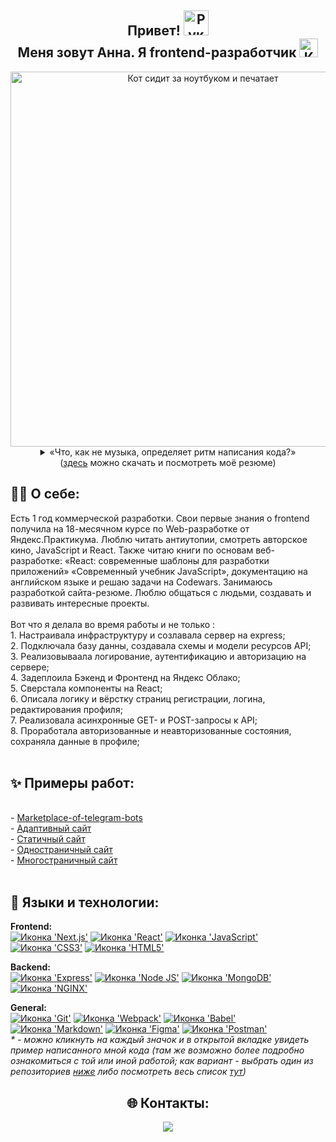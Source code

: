 <h2 align="center"><b>Привет! <img src="https://emojipedia-us.s3.amazonaws.com/source/skype/289/victory-hand_270c-fe0f.png" width="40" alt="Рука в приветственном жесте">
<br>
  Меня зовут Анна. Я frontend-разработчик</b> <img src="https://i.pinimg.com/originals/a6/70/91/a67091c003173f3cd58801f345392dde.gif" alt="Кот, печатающий на клавиатуре ноутбука" width="30"></h2>
  
 <div align="center">
  <img src="https://media.giphy.com/media/7NoNw4pMNTvgc/giphy.gif" width="600" alt="Кот сидит за ноутбуком и печатает">
  <br>
  <details><summary>&laquo;Что, как не музыка, определяет ритм написания кода?&raquo;</summary>
    
https://user-images.githubusercontent.com/108838349/215626451-8365718e-923b-46f3-861f-69494e9d5c49.mp4

  </details> 
   (<a href="https://disk.yandex.ru/i/FucbVEl22SEfOg">здесь</a> можно скачать и посмотреть моё резюме)
</div>

<h2>🧘‍♂ О себе:</h2>
Есть 1 год коммерческой разработки.
Свои первые знания о frontend получила на 18-месячном курсе по Web-разработке от Яндекс.Практикума.
Люблю читать антиутопии, смотреть авторское кино, JavaScript и React. Также читаю книги по основам веб-разработке: «React: современные шаблоны для разработки
приложений» «Современный учебник JavaScript», документацию на английском языке и решаю задачи на Codewars. Занимаюсь разработкой сайта-резюме.
Люблю общаться с людьми, создавать и развивать интересные проекты.
<br>
<br>
Вот что я делала во время работы и не только :
<br>
 1. Настраивала инфраструктуру и созлавала сервер на express;
<br>
 2. Подключала базу данны, создавала схемы и модели ресурсов API;
<br>
 3. Реализовываала логирование, аутентификацию и авторизацию на сервере;
<br>
 4. Задеплоила Бэкенд и Фронтенд на Яндекс Облако;
<br>
 5. Сверстала компоненты на React;
<br>
 6. Описала логику и вёрстку страниц регистрации, логина, редактирования профиля;
<br>
 7. Реализовала асинхронные GET- и POST-запросы к API;
<br>
 8. Проработала авторизованные и неавторизованные состояния, сохраняла данные в профиле;
<br>
 <br>
 <h2>✨ Примеры работ:</h2>
 <br>
 - <a href="https://github.com/Marketplace-of-telegram-bots-for-retail">Marketplace-of-telegram-bots</a>
  <br>
 - <a href="https://github.com/Are-new-ta/russian-travel">Адаптивный сайт</a>
  <br>
 - <a href="https://github.com/Are-new-ta/how-to-learn">Статичный сайт</a>
  <br>
 - <a href="https://github.com/Are-new-ta/react-mesto-api-full-gha">Одностраничный сайт</a>
  <br>
 - <a href="https://github.com/Are-new-ta/movies-explorer-frontend">Многостраничный сайт</a>
  <br>
 <br>
<h2>🔧 Языки и технологии:</h2>
<b>Frontend:</b>
<br>
<a href="https://mesto.annausova.nomoredomains.work/"><img src="https://img.shields.io/badge/next.js-000000?style=for-the-badge&logo=nextdotjs&logoColor=white" alt="Иконка 'Next.js'"></a>
<a href="https://mesto.annausova.nomoredomains.work/"><img src="https://img.shields.io/badge/React-20232A?style=for-the-badge&logo=react&logoColor=61DAFB" alt="Иконка 'React'"></a>
<a href="https://are-new-ta.github.io/russian-travel/"><img src="https://img.shields.io/badge/JavaScript-323330?style=for-the-badge&logo=javascript&logoColor=F7DF1E" alt="Иконка 'JavaScript'"></a>
<a href="https://are-new-ta.github.io/russian-travel/"><img src="https://img.shields.io/badge/CSS3-1572B6?style=for-the-badge&logo=css3&logoColor=white" alt="Иконка 'СSS3'"></a>
<a href="https://github.com/Are-new-ta/how-to-learn"><img src="https://img.shields.io/badge/HTML5-E34F26?style=for-the-badge&logo=html5&logoColor=white" alt="Иконка 'HTML5'"></a>

<b>Backend:</b>
<br>
<a href="https://github.com/Are-new-ta/express-mesto-gha"><img src="https://img.shields.io/badge/Express.js-000000?style=for-the-badge&logo=express&logoColor=white" alt="Иконка 'Express'"></a>
<a href="https://mesto.annausova.nomoredomains.work/"><img src="https://img.shields.io/badge/Node.js-339933?style=for-the-badge&logo=nodedotjs&logoColor=white" alt="Иконка 'Node JS'"></a>
<a href="https://github.com/Are-new-ta/movies-explorer-frontend/tree/level-3"><img src="https://img.shields.io/badge/MongoDB-4EA94B?style=for-the-badge&logo=mongodb&logoColor=white" alt="Иконка 'MongoDB'"></a>
<a href="https://mesto.annausova.nomoredomains.work/"><img src="https://img.shields.io/badge/Nginx-009639?style=for-the-badge&logo=nginx&logoColor=white" alt="Иконка 'NGINX'"></a>

<b>General:</b>
<br>
<a href="https://github.com/Are-new-ta/movies-explorer-api"><img src="https://img.shields.io/badge/GIT-E44C30?style=for-the-badge&logo=git&logoColor=white" alt="Иконка 'Git'"></a>
<a href="https://github.com/Are-new-ta/movies-explorer-api"><img src="https://img.shields.io/badge/Webpack-8DD6F9?style=for-the-badge&logo=Webpack&logoColor=white" alt="Иконка 'Webpack'"></a>
<a href="https://github.com/Are-new-ta/movies-explorer-api"><img src="https://img.shields.io/badge/Babel-F9DC3E?style=for-the-badge&logo=babel&logoColor=white" alt="Иконка 'Babel'"></a>
<a href="https://github.com/Are-new-ta/movies-explorer-frontend/tree/level-3"><img src="https://img.shields.io/badge/Markdown-000000?style=for-the-badge&logo=markdown&logoColor=white" alt="Иконка 'Markdown'"></a>
<a href="https://www.figma.com/file/z804w43o1IFDxSpP0bhzLm/Diploma-(Anna)?type=design&node-id=932-4079&mode=design"><img src="https://img.shields.io/badge/Figma-F24E1E?style=for-the-badge&logo=figma&logoColor=white" alt="Иконка 'Figma'"></a>
<a href=""><img src="https://img.shields.io/badge/Postman-FF6C37?style=for-the-badge&logo=Postman&logoColor=white" alt="Иконка 'Postman'"></a>
<br>
<i>* - можно кликнуть на каждый значок и в открытой вкладке увидеть пример написанного мной кода (там же возможно более подробно ознакомиться с той или иной работой; как вариант - выбрать один из репозиториев <a href="https://github.com/Are-new-ta#:~:text=Customize%20your%20pins-,Pinned,-react%2Dmesto%2Dauth">ниже</a> либо посмотреть весь список <a href="https://github.com/Are-new-ta?tab=repositories">тут</a>)</i>

<h2 align="center">🌐 Контакты:</h2>
<div align="center">
  <a href="https://t.me/anew_ta">
    <img src="https://img.shields.io/badge/Telegram-blue?logo=telegram&logoColor=white&style=for-the-badge">
  </a>
</div>
